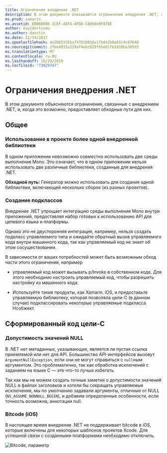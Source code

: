 ```yaml
---
title: Ограничения внедрения .NET
description: В этом документе описываются ограничения внедрения .NET, средства, которые позволяют использовать код .NET на других языках программирования.
ms.prod: xamarin
ms.assetid: EBBBB886-1CEF-4DF4-AFDD-CA96049F878E
author: davidortinau
ms.author: daortin
ms.date: 11/14/2017
ms.openlocfilehash: 4e2b653365a747b30016a1fbd42b8a01c4c87848
ms.sourcegitcommit: 2fbe4932a319af4ebc829f65eb1fb1816ba305d3
ms.translationtype: MT
ms.contentlocale: ru-RU
ms.lasthandoff: 10/29/2019
ms.locfileid: "73029747"
---
```

# <a name="net-embedding-limitations"></a>Ограничения внедрения .NET

В этом документе объясняются ограничения, связанные с внедрением .NET, и, когда это возможно, предоставляет обходные пути для них.

## <a name="general"></a>Общее

### <a name="use-more-than-one-embedded-library-in-a-project"></a>Использование в проекте более одной внедренной библиотеки

В одном приложении невозможно совместно использовать две среды выполнения Mono. Это означает, что в одном приложении нельзя использовать две различные библиотеки, созданные для внедрения .NET.

**Обходной путь:** Генератор можно использовать для создания одной библиотеки, включающей несколько сборок (из разных проектов).

### <a name="subclassing"></a>Создание подклассов

Внедрение .NET упрощает интеграцию среды выполнения Mono внутри приложений, предоставляя набор готовых к использованию API для целевого языка и платформы.

Однако это не двусторонняя интеграция, например, нельзя создать подкласс управляемого типа и ожидайте обратный вызов управляемого кода внутри машинного кода, так как управляемый код не знает об этом сосуществовании.

В зависимости от ваших потребностей может быть возможным обход части этого ограничения, например

* управляемый код может вызывать p/Invoke в собственном коде. Для этого необходимо настроить управляемый код, чтобы разрешить настройку из машинного кода.

* Используйте такие продукты, как Xamarin. iOS, и предоставьте управляемую библиотеку, которая позволяла цели-C (в данном случае) подклассировать некоторые управляемые подкласса Нсобжект.

## <a name="objective-c-generated-code"></a>Сформированный код цели-C

### <a name="nullability"></a>Допустимость значений NULL

В .NET нет метаданных, указывающих, является ли пустая ссылка приемлемой или нет для API. Большинство API-интерфейсов вызовут `ArgumentNullException`, если они не могут справиться с `null`ным аргументом. Это проблематично, так как обработка исключений с заданием на языке C — это что-то лучше избегать.

Так как мы не можем создать точные заметки о допустимости значений NULL в файлах заголовков и хотели бы сокращать управляемые исключения, мы по умолчанию задавали аргументы, отличные от NULL (`NS_ASSUME_NONNULL_BEGIN`), и добавим определенные особенности, если точность возможна, аннотации null.

### <a name="bitcode-ios"></a>Bitcode (iOS)

В настоящее время внедрение .NET не поддерживает bitcode в iOS, которые включены для некоторых шаблонов проектов Xcode. Для успешной связи с созданными платформами необходимо отключить.

![Bitcode, параметр](images/ios-bitcode-option.png)

